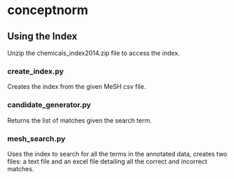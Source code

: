 # conceptnorm

## Using the Index
Unzip the chemicals_index2014.zip file to access the index.

### create_index.py
Creates the index from the given MeSH csv file.

### candidate_generator.py
Returns the list of matches given the search term.

### mesh_search.py
Uses the index to search for all the terms in the annotated data, creates two files: a text file and an excel file detailing all the correct and incorrect matches.